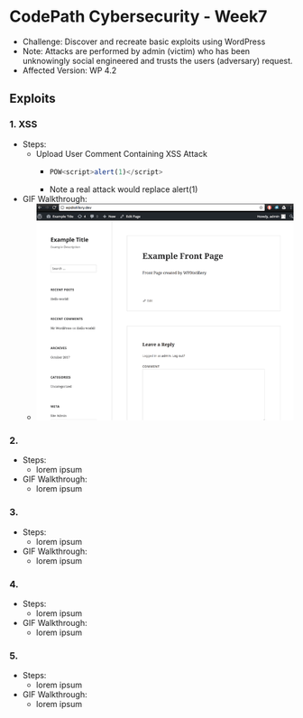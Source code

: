 # CodePath Cybersecurity - Week7
- Challenge: Discover and recreate basic exploits using WordPress
- Note: Attacks are performed by admin (victim) who has been unknowingly social engineered and trusts the users (adversary) request. 
- Affected Version: WP 4.2
## Exploits
### 1. XSS
- Steps:
  - Upload User Comment Containing XSS Attack
    - ```javascript 
      POW<script>alert(1)</script> 
      ```
    - Note a real attack would replace alert(1)
- GIF Walkthrough:
  - ![XSS1](/gifs/xss1.gif)
### 2. 
- Steps:
  - lorem ipsum
- GIF Walkthrough:
  - lorem ipsum
### 3. 
- Steps:
  - lorem ipsum
- GIF Walkthrough:
  - lorem ipsum
### 4. 
- Steps:
  - lorem ipsum
- GIF Walkthrough:
  - lorem ipsum
### 5. 
- Steps:
  - lorem ipsum
- GIF Walkthrough:
  - lorem ipsum
